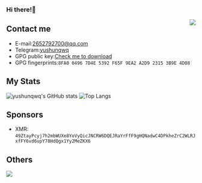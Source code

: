 <html>
 <body>
  
 </body>
</html>

### Hi there!👋

<p><img src="https://weather-icon.journeyad.repl.co/@hangzhou?v=1" align="right"></p>

## Contact me
- E-mail:2652792700@qq.com
- Telegram:[yushunqwq](https://t.me/yushunqwq)
- GPG public key:[Check me to download](https://keys.openpgp.org/vks/v1/by-fingerprint/8FA004967D4E5392F65F9EA2A2D923153B9E4D08)
- GPG fingerprints:`8FA0 0496 7D4E 5392 F65F 9EA2 A2D9 2315 3B9E 4D08`
## My Stats
![yushunqwq's GitHub stats](https://github-readme-stats-git-masterrstaa-rickstaa.vercel.app/api?username=yushunqwq&show_icons=true)
![Top Langs](https://github-readme-stats-git-masterrstaa-rickstaa.vercel.app/api/top-langs/?username=yushunqwq)
## Sponsors
* XMR: `49ZtayPcyj7h2mbWUXe8YoVyQicJNCRW6DQEJRaYrFfF9gHQNadwC4DPkheZrC2WLRJxfFY6vd6upY78HdQgx1Yy2MeZKX6`
## Others
<!-- 
[FN](https://count.getloli.com/get/@yushunqwq?theme=rule34)
-->
<p>
<img src="https://count.getloli.com/get/@yushunqwq?theme=rule34" align="left">
</p>
